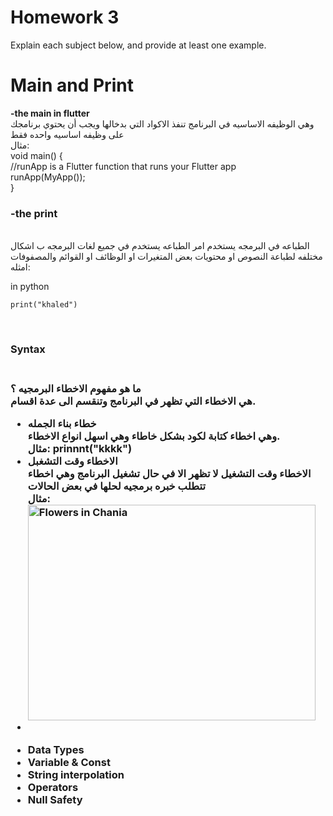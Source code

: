 # Homework 3

Explain each subject below, and provide at least one example.

# Main and Print

**-the main in flutter**
<br/>
وهي الوظيفه الاساسيه في البرنامج تنفذ الاكواد التي بدخالها ويجب أن يحتوي برنامجك على وظيفه اساسيه واحده فقط
<br/>
مثال:
<br/>
 void main() {
 <br/>
 //runApp is a Flutter function that runs your Flutter app
 <br/>
  runApp(MyApp());  
}

### -the print 
<br/>
الطباعه في البرمجه يستخدم امر الطباعه يستخدم في جميع لغات البرمجه ب اشكال مختلفه لطباعة النصوص او محتويات بعض المتغيرات او الوظائف او القوائم والمصفوفات
<br/>
امثله:
<br/>

in python 
<br/>

    print("khaled")
<br/>

<h3>Syntax<h3/>
<br/>
 ما هو مفهوم الاخطاء البرمجيه ؟ 
 <br/>
 هي الاخطاء التي تظهر في البرنامج وتنقسم الى عدة اقسام.
 <br/>
 <ul>
 <li>خطاء بناء الجمله</li>
  وهي اخطاء كتابة لكود بشكل خاطاء وهي اسهل انواع الاخطاء. 
  <br/>
مثال:
   prinnnt("kkkk")
  <br/>
  
  <li>الاخطاء وقت التشغبل</li>
  الاخطاء وقت التشغيل لا تظهر الا في حال تشغيل البرنامج وهي اخطاء تتطلب خبره برمجيه لحلها في بعض الحالات
  <br/>
  مثال:
  <br/>
  <img src="![image](https://user-images.githubusercontent.com/115969743/200867214-774c78f1-f193-45ba-b7e3-cb8fcc8eabf3.png)" alt="Flowers in Chania" width="460" height="345">
  <li></li>
</ul>  

* Data Types 
* Variable  & Const 
* String interpolation 
* Operators 
* Null Safety
